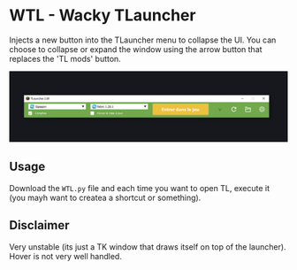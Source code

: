# WTL - Wacky TLauncher

Injects a new button into the TLauncher menu to collapse the UI.
You can choose to collapse or expand the window using the arrow
button that replaces the 'TL mods' button.

![demo](https://github.com/Egsagon/WTL/blob/master/demo.png)

## Usage

Download the `WTL.py` file and each time you want to open TL,
execute it (you mayh want to createa a shortcut or something).

## Disclaimer

Very unstable (its just a TK window that draws itself on top of the 
launcher). Hover is not very well handled.